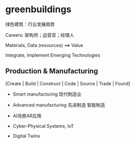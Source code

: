 # greenbuildings

绿色建筑：行业发展趋势

Careers: 架构师；运营官；经理人

Materials, Data (resources) ==> Value

Integrate, Implement Emerging Technologies



## Production & Manufacturing

[Create |
Build |
Construct |
Code |
Source |
Trade |
Found]

- Smart manufacturing 现代制造业

- Advanced manufacturing 先进制造 智能制造

- AI场景AR应用

- Cyber-Physical Systems, IoT

- Digital Twins




